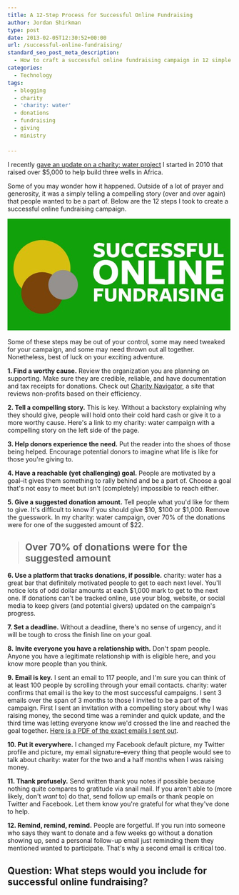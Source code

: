 ```yaml
---
title: A 12-Step Process for Successful Online Fundraising
author: Jordan Shirkman
type: post
date: 2013-02-05T12:30:52+00:00
url: /successful-online-fundraising/
standard_seo_post_meta_description:
  - How to craft a successful online fundraising campaign in 12 simple steps.
categories:
  - Technology
tags:
  - blogging
  - charity
  - 'charity: water'
  - donations
  - fundraising
  - giving
  - ministry

---
```

<!--?xml version="1.0" encoding="UTF-8" standalone="no"?-->

I recently [gave an update on a charity: water project](https://jshirk.com/blog/charity-water-update-infographic) I started in 2010 that raised over $5,000 to help build three wells in Africa.

Some of you may wonder how it happened. Outside of a lot of prayer and generosity, it was a simply telling a compelling story (over and over again) that people wanted to be a part of. Below are the 12 steps I took to create a successful online fundraising campaign.

![Image](/static/images/successful-fundraising.jpeg) 

Some of these steps may be out of your control, some may need tweaked for your campaign, and some may need thrown out all together. Nonetheless, best of luck on your exciting adventure. <!--more-->

**1. Find a worthy cause.** Review the organization you are planning on supporting. Make sure they are credible, reliable, and have documentation and tax receipts for donations. Check out [Charity Navigator](http://charitynavigator.org), a site that reviews non-profits based on their efficiency.

**2. Tell a compelling story.** This is key. Without a backstory explaining why they should give, people will hold onto their cold hard cash or give it to a more worthy cause. Here's a link to my charity: water campaign with a compelling story on the left side of the page.

**3. Help donors experience the need.** Put the reader into the shoes of those being helped. Encourage potential donors to imagine what life is like for those you're giving to.

**4. Have a reachable (yet challenging) goal.** People are motivated by a goal&#8211;it gives them something to rally behind and be a part of. Choose a goal that's not easy to meet but isn't (completely) impossible to reach either.

**5. Give a suggested donation amount.** Tell people what you'd like for them to give. It's difficult to know if you should give $10, $100 or $1,000. Remove the guesswork. In my charity: water campaign, over 70% of the donations were for one of the suggested amount of $22.

> ## Over 70% of donations were for the suggested amount

**6. Use a platform that tracks donations, if possible.** charity: water has a great bar that definitely motivated people to get to each next level. You'll notice lots of odd dollar amounts at each $1,000 mark to get to the next one. If donations can't be tracked online, use your blog, website, or social media to keep givers (and potential givers) updated on the campaign's progress.

**7. Set a deadline.** Without a deadline, there's no sense of urgency, and it will be tough to cross the finish line on your goal.

**8.** **Invite everyone you have a relationship with.** Don't spam people. Anyone you have a legitimate relationship with is eligible here, and you know more people than you think.

**9.** **Email is key.** I sent an email to 117 people, and I'm sure you can think of at least 100 people by scrolling through your email contacts. charity: water confirms that email is the key to the most successful campaigns. I sent 3 emails over the span of 3 months to those I invited to be a part of the campaign. First I sent an invitation with a compelling story about why I was raising money, the second time was a reminder and quick update, and the third time was letting everyone know we'd crossed the line and reached the goal together. [Here is a PDF of the exact emails I sent out](https://dl.dropbox.com/u/16521456/charity-water%20emails.pdf).

**10. Put it everywhere.** I changed my Facebook default picture, my Twitter profile and picture, my email signature&#8211;every thing that people would see to talk about charity: water for the two and a half months when I was raising money.

**11. Thank profusely.** Send written thank you notes if possible because nothing quite compares to gratitude via snail mail. If you aren't able to (more likely, don't _want_ to) do that, send follow up emails or thank people on Twitter and Facebook. Let them know you're grateful for what they've done to help.

**12. Remind, remind, remind.** People are forgetful. If you run into someone who says they want to donate and a few weeks go without a donation showing up, send a personal follow-up email just reminding them they mentioned wanted to participate. That's why a second email is critical too.

## Question: What steps would you include for successful online fundraising?
